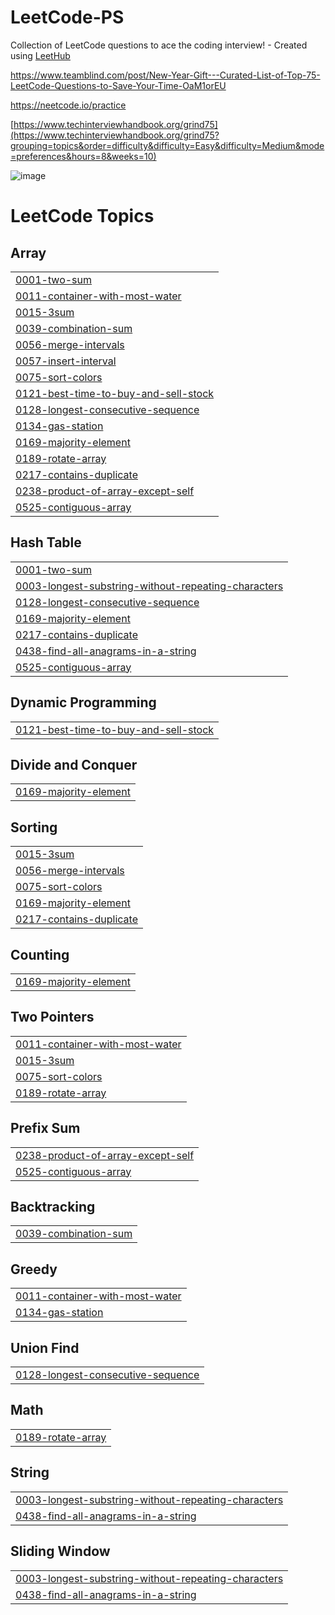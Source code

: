 # LeetCode-PS
Collection of LeetCode questions to ace the coding interview! - Created using [LeetHub](https://github.com/QasimWani/LeetHub)

https://www.teamblind.com/post/New-Year-Gift---Curated-List-of-Top-75-LeetCode-Questions-to-Save-Your-Time-OaM1orEU

https://neetcode.io/practice

[https://www.techinterviewhandbook.org/grind75](https://www.techinterviewhandbook.org/grind75?grouping=topics&order=difficulty&difficulty=Easy&difficulty=Medium&mode=preferences&hours=8&weeks=10)


![image](https://github.com/steam6879/Leethub/assets/24868796/b186ddf5-8939-495d-a8e3-2b1d231ad700)

<!---LeetCode Topics Start-->
# LeetCode Topics
## Array
|  |
| ------- |
| [0001-two-sum](https://github.com/steam6879/Leethub/tree/master/0001-two-sum) |
| [0011-container-with-most-water](https://github.com/steam6879/Leethub/tree/master/0011-container-with-most-water) |
| [0015-3sum](https://github.com/steam6879/Leethub/tree/master/0015-3sum) |
| [0039-combination-sum](https://github.com/steam6879/Leethub/tree/master/0039-combination-sum) |
| [0056-merge-intervals](https://github.com/steam6879/Leethub/tree/master/0056-merge-intervals) |
| [0057-insert-interval](https://github.com/steam6879/Leethub/tree/master/0057-insert-interval) |
| [0075-sort-colors](https://github.com/steam6879/Leethub/tree/master/0075-sort-colors) |
| [0121-best-time-to-buy-and-sell-stock](https://github.com/steam6879/Leethub/tree/master/0121-best-time-to-buy-and-sell-stock) |
| [0128-longest-consecutive-sequence](https://github.com/steam6879/Leethub/tree/master/0128-longest-consecutive-sequence) |
| [0134-gas-station](https://github.com/steam6879/Leethub/tree/master/0134-gas-station) |
| [0169-majority-element](https://github.com/steam6879/Leethub/tree/master/0169-majority-element) |
| [0189-rotate-array](https://github.com/steam6879/Leethub/tree/master/0189-rotate-array) |
| [0217-contains-duplicate](https://github.com/steam6879/Leethub/tree/master/0217-contains-duplicate) |
| [0238-product-of-array-except-self](https://github.com/steam6879/Leethub/tree/master/0238-product-of-array-except-self) |
| [0525-contiguous-array](https://github.com/steam6879/Leethub/tree/master/0525-contiguous-array) |
## Hash Table
|  |
| ------- |
| [0001-two-sum](https://github.com/steam6879/Leethub/tree/master/0001-two-sum) |
| [0003-longest-substring-without-repeating-characters](https://github.com/steam6879/Leethub/tree/master/0003-longest-substring-without-repeating-characters) |
| [0128-longest-consecutive-sequence](https://github.com/steam6879/Leethub/tree/master/0128-longest-consecutive-sequence) |
| [0169-majority-element](https://github.com/steam6879/Leethub/tree/master/0169-majority-element) |
| [0217-contains-duplicate](https://github.com/steam6879/Leethub/tree/master/0217-contains-duplicate) |
| [0438-find-all-anagrams-in-a-string](https://github.com/steam6879/Leethub/tree/master/0438-find-all-anagrams-in-a-string) |
| [0525-contiguous-array](https://github.com/steam6879/Leethub/tree/master/0525-contiguous-array) |
## Dynamic Programming
|  |
| ------- |
| [0121-best-time-to-buy-and-sell-stock](https://github.com/steam6879/Leethub/tree/master/0121-best-time-to-buy-and-sell-stock) |
## Divide and Conquer
|  |
| ------- |
| [0169-majority-element](https://github.com/steam6879/Leethub/tree/master/0169-majority-element) |
## Sorting
|  |
| ------- |
| [0015-3sum](https://github.com/steam6879/Leethub/tree/master/0015-3sum) |
| [0056-merge-intervals](https://github.com/steam6879/Leethub/tree/master/0056-merge-intervals) |
| [0075-sort-colors](https://github.com/steam6879/Leethub/tree/master/0075-sort-colors) |
| [0169-majority-element](https://github.com/steam6879/Leethub/tree/master/0169-majority-element) |
| [0217-contains-duplicate](https://github.com/steam6879/Leethub/tree/master/0217-contains-duplicate) |
## Counting
|  |
| ------- |
| [0169-majority-element](https://github.com/steam6879/Leethub/tree/master/0169-majority-element) |
## Two Pointers
|  |
| ------- |
| [0011-container-with-most-water](https://github.com/steam6879/Leethub/tree/master/0011-container-with-most-water) |
| [0015-3sum](https://github.com/steam6879/Leethub/tree/master/0015-3sum) |
| [0075-sort-colors](https://github.com/steam6879/Leethub/tree/master/0075-sort-colors) |
| [0189-rotate-array](https://github.com/steam6879/Leethub/tree/master/0189-rotate-array) |
## Prefix Sum
|  |
| ------- |
| [0238-product-of-array-except-self](https://github.com/steam6879/Leethub/tree/master/0238-product-of-array-except-self) |
| [0525-contiguous-array](https://github.com/steam6879/Leethub/tree/master/0525-contiguous-array) |
## Backtracking
|  |
| ------- |
| [0039-combination-sum](https://github.com/steam6879/Leethub/tree/master/0039-combination-sum) |
## Greedy
|  |
| ------- |
| [0011-container-with-most-water](https://github.com/steam6879/Leethub/tree/master/0011-container-with-most-water) |
| [0134-gas-station](https://github.com/steam6879/Leethub/tree/master/0134-gas-station) |
## Union Find
|  |
| ------- |
| [0128-longest-consecutive-sequence](https://github.com/steam6879/Leethub/tree/master/0128-longest-consecutive-sequence) |
## Math
|  |
| ------- |
| [0189-rotate-array](https://github.com/steam6879/Leethub/tree/master/0189-rotate-array) |
## String
|  |
| ------- |
| [0003-longest-substring-without-repeating-characters](https://github.com/steam6879/Leethub/tree/master/0003-longest-substring-without-repeating-characters) |
| [0438-find-all-anagrams-in-a-string](https://github.com/steam6879/Leethub/tree/master/0438-find-all-anagrams-in-a-string) |
## Sliding Window
|  |
| ------- |
| [0003-longest-substring-without-repeating-characters](https://github.com/steam6879/Leethub/tree/master/0003-longest-substring-without-repeating-characters) |
| [0438-find-all-anagrams-in-a-string](https://github.com/steam6879/Leethub/tree/master/0438-find-all-anagrams-in-a-string) |
<!---LeetCode Topics End-->